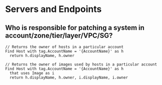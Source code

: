 # Servers and Endpoints

## Who is responsible for patching a system in account/zone/tier/layer/VPC/SG?

```j1ql
// Returns the owner of hosts in a particular account
Find Host with tag.AccountName = '{AccountName}' as h
  return h.displayName, h.owner

// Returns the owner of images used by hosts in a particular account
Find Host with tag.AccountName = '{AccountName}' as h
  that uses Image as i
  return h.displayName, h.owner, i.displayName, i.owner
```
